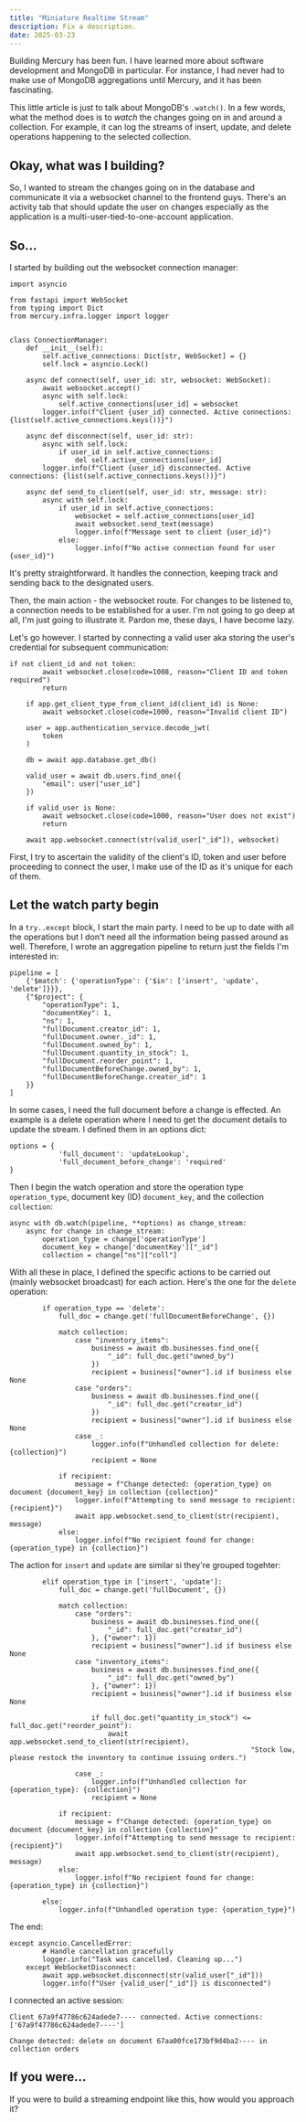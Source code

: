 ```yaml
---
title: "Miniature Realtime Stream"
description: Fix a description.
date: 2025-03-23
---
```


Building Mercury has been fun. I have learned more about software development and MongoDB in particular. For instance, I
had never had to make use of MongoDB aggregations until Mercury, and it has been fascinating.

This little article is just to talk about MongoDB's `.watch()`. In a few words, what the method does is to _watch_ the
changes going on in and around a collection. For example, it can log the streams of insert, update, and delete
operations happening to the selected collection.

## Okay, what was I building?

So, I wanted to stream the changes going on in the database and communicate it via a websocket channel to the frontend
guys. There's an activity tab that should update the user on changes especially as the application is a
multi-user-tied-to-one-account application.

## So...

I started by building out the websocket connection manager:

```py3
import asyncio

from fastapi import WebSocket
from typing import Dict
from mercury.infra.logger import logger


class ConnectionManager:
    def __init__(self):
        self.active_connections: Dict[str, WebSocket] = {}
        self.lock = asyncio.Lock()

    async def connect(self, user_id: str, websocket: WebSocket):
        await websocket.accept()
        async with self.lock:
            self.active_connections[user_id] = websocket
        logger.info(f"Client {user_id} connected. Active connections: {list(self.active_connections.keys())}")

    async def disconnect(self, user_id: str):
        async with self.lock:
            if user_id in self.active_connections:
                del self.active_connections[user_id]
        logger.info(f"Client {user_id} disconnected. Active connections: {list(self.active_connections.keys())}")

    async def send_to_client(self, user_id: str, message: str):
        async with self.lock:
            if user_id in self.active_connections:
                websocket = self.active_connections[user_id]
                await websocket.send_text(message)
                logger.info(f"Message sent to client {user_id}")
            else:
                logger.info(f"No active connection found for user {user_id}")
```

It's pretty straightforward. It handles the connection, keeping track and sending back to the designated users.

Then, the main action - the websocket route. For changes to be listened to, a connection needs to be established for a
user. I'm not going to go deep at all, I'm just going to illustrate it. Pardon me, these days, I have become lazy.

Let's go however. I started by connecting a valid user aka storing the user's credential for subsequent communication:

```py3
if not client_id and not token:
        await websocket.close(code=1008, reason="Client ID and token required")
        return

    if app.get_client_type_from_client_id(client_id) is None:
        await websocket.close(code=1000, reason="Invalid client ID")

    user = app.authentication_service.decode_jwt(
        token
    )

    db = await app.database.get_db()

    valid_user = await db.users.find_one({
        "email": user["user_id"]
    })

    if valid_user is None:
        await websocket.close(code=1000, reason="User does not exist")
        return

    await app.websocket.connect(str(valid_user["_id"]), websocket)
```

First, I try to ascertain the validity of the client's ID, token and user before proceeding to connect the user, I make
use of the ID as it's unique for each of them.

## Let the watch party begin

In a `try..except` block, I start the main party. I need to be up to date with all the operations but I don't need all
the information being passed around as well. Therefore, I wrote an aggregation pipeline to return just the fields I'm
interested in:

```py3
pipeline = [
    {'$match': {'operationType': {'$in': ['insert', 'update', 'delete']}}},
    {"$project": {
        "operationType": 1,
        "documentKey": 1,
        "ns": 1,
        "fullDocument.creator_id": 1,
        "fullDocument.owner._id": 1,
        "fullDocument.owned_by": 1,
        "fullDocument.quantity_in_stock": 1,
        "fullDocument.reorder_point": 1,
        "fullDocumentBeforeChange.owned_by": 1,
        "fullDocumentBeforeChange.creator_id": 1
    }}
]
```

In some cases, I need the full document before a change is effected. An example is a delete operation where I need to
get the document details to update the stream. I defined them in an options dict:

```py3
options = {
			'full_document': 'updateLookup',
			'full_document_before_change': 'required'
}
```

Then I begin the watch operation and store the operation type `operation_type`, document key (ID) `document_key`, and
the collection `collection`:

```py3
async with db.watch(pipeline, **options) as change_stream:
    async for change in change_stream:
        operation_type = change['operationType']
        document_key = change['documentKey']["_id"]
        collection = change["ns"]["coll"]

```

With all these in place, I defined the specific actions to be carried out (mainly websocket broadcast) for each action.
Here's the one for the `delete` operation:

```py3
        if operation_type == 'delete':
            full_doc = change.get('fullDocumentBeforeChange', {})

            match collection:
                case "inventory_items":
                    business = await db.businesses.find_one({
                        "_id": full_doc.get("owned_by")
                    })
                    recipient = business["owner"].id if business else None
                case "orders":
                    business = await db.businesses.find_one({
                        "_id": full_doc.get("creator_id")
                    })
                    recipient = business["owner"].id if business else None
                case _:
                    logger.info(f"Unhandled collection for delete: {collection}")
                    recipient = None

            if recipient:
                message = f"Change detected: {operation_type} on document {document_key} in collection {collection}"
                logger.info(f"Attempting to send message to recipient: {recipient}")
                await app.websocket.send_to_client(str(recipient), message)
            else:
                logger.info(f"No recipient found for change: {operation_type} in {collection}")
```

The action for `insert` and `update` are similar si they're grouped togehter:

```py3
        elif operation_type in ['insert', 'update']:
            full_doc = change.get('fullDocument', {})

            match collection:
                case "orders":
                    business = await db.businesses.find_one({
                        "_id": full_doc.get("creator_id")
                    }, {"owner": 1})
                    recipient = business["owner"].id if business else None
                case "inventory_items":
                    business = await db.businesses.find_one({
                        "_id": full_doc.get("owned_by")
                    }, {"owner": 1})
                    recipient = business["owner"].id if business else None

                    if full_doc.get("quantity_in_stock") <= full_doc.get("reorder_point"):
                        await app.websocket.send_to_client(str(recipient),
                                                           "Stock low, please restock the inventory to continue issuing orders.")

                case _:
                    logger.info(f"Unhandled collection for {operation_type}: {collection}")
                    recipient = None

            if recipient:
                message = f"Change detected: {operation_type} on document {document_key} in collection {collection}"
                logger.info(f"Attempting to send message to recipient: {recipient}")
                await app.websocket.send_to_client(str(recipient), message)
            else:
                logger.info(f"No recipient found for change: {operation_type} in {collection}")

        else:
            logger.info(f"Unhandled operation type: {operation_type}")
```

The end:

```py3
except asyncio.CancelledError:
        # Handle cancellation gracefully
        logger.info("Task was cancelled. Cleaning up...")
    except WebSocketDisconnect:
        await app.websocket.disconnect(str(valid_user["_id"]))
        logger.info(f"User {valid_user["_id"]} is disconnected")
```

I connected an active session:

```console
Client 67a9f47786c624adede7---- connected. Active connections: ['67a9f47786c624adede7----']
```

```console
Change detected: delete on document 67aa00fce173bf9d4ba2---- in collection orders
```

## If you were...

If you were to build a streaming endpoint like this, how would you approach it?